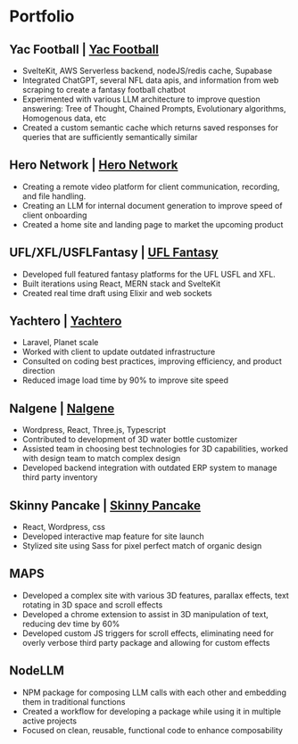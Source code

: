 # Portfolio

## Yac Football | [Yac Football](https://yac.football)
* SvelteKit, AWS Serverless backend, nodeJS/redis cache, Supabase
* Integrated ChatGPT, several NFL data apis, and information from web scraping to create a fantasy football chatbot 
* Experimented with various LLM architecture to improve question answering: Tree of Thought, Chained Prompts, Evolutionary algorithms, Homogenous data, etc
* Created a custom semantic cache which returns saved responses for queries that are sufficiently semantically similar

## Hero Network | [Hero Network](https://heronetwork.io)
* Creating a remote video platform for client communication, recording, and file handling.
* Creating an LLM for internal document generation to improve speed of client onboarding 
* Created a home site and landing page to market the upcoming product

## UFL/XFL/USFLFantasy |  [UFL Fantasy](https://uflfantasy.app)
* Developed full featured fantasy platforms for the UFL USFL and XFL. 
* Built iterations using React, MERN stack and SvelteKit 
* Created real time draft using Elixir and web sockets

## Yachtero | [Yachtero](https://yachtero.com)
* Laravel, Planet scale
* Worked with client to update outdated infrastructure 
* Consulted on coding best practices, improving efficiency, and product direction
* Reduced image load time by 90% to improve site speed

## Nalgene | [Nalgene](https://nalgene.com)
* Wordpress, React, Three.js, Typescript
* Contributed to development of 3D water bottle customizer 
* Assisted team in choosing best technologies for 3D capabilities, worked with design team to match complex design 
* Developed backend integration with outdated ERP system to manage third party inventory

## Skinny Pancake |  [Skinny Pancake](https://skinnypancake.com)
* React, Wordpress, css
* Developed interactive map feature for site launch 
* Stylized site using Sass for pixel perfect match of organic design

## MAPS
* Developed a complex site with various 3D features, parallax effects, text rotating in 3D space and scroll effects 
* Developed a chrome extension to assist in 3D manipulation of text, reducing dev time by 60% 
* Developed custom JS triggers for scroll effects, eliminating need for overly verbose third party package and allowing for custom effects 

## NodeLLM 
* NPM package for composing LLM calls with each other and embedding them in traditional functions 
* Created a workflow for developing a package while using it in multiple active projects 
* Focused on clean, reusable, functional code to enhance composability
